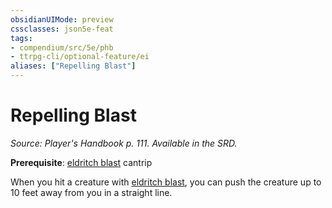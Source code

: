 ```yaml
---
obsidianUIMode: preview
cssclasses: json5e-feat
tags:
- compendium/src/5e/phb
- ttrpg-cli/optional-feature/ei
aliases: ["Repelling Blast"]
---
```

# Repelling Blast
*Source: Player's Handbook p. 111. Available in the SRD.*  

**Prerequisite**: [eldritch blast](/3-Mechanics/CLI/spells/eldritch-blast.md) cantrip

When you hit a creature with [eldritch blast](/3-Mechanics/CLI/spells/eldritch-blast.md), you can push the creature up to 10 feet away from you in a straight line.